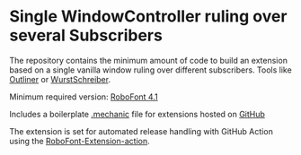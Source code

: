 # Single WindowController ruling over several Subscribers

The repository contains the minimum amount of code to build an extension based on a single vanilla window ruling over different subscribers. Tools like [Outliner](https://github.com/typemytype/outlinerRoboFontExtension) or [WurstSchreiber](https://github.com/asaumierdemers/WurstSchreiber).

Minimum required version: [RoboFont 4.1]

Includes a boilerplate [.mechanic] file for extensions hosted on [GitHub]

The extension is set for automated release handling with GitHub Action using the [RoboFont-Extension-action](https://github.com/typemytype/roboFont-Extension-action).

[Extension Folder Structure]: https://robofont.com/documentation/reference/extensions/extension-file-spec/#extension-folder-structure
[.mechanic]: https://robofont.com/documentation/reference/extensions/extension-item-format/
[RoboFont 4.1]: https://forum.robofont.com/topic/998/robofont-4-1
[template]: https://help.github.com/en/articles/creating-a-repository-from-a-template
[GitHub]: https://github.com/robodocs/rf-extension-boilerplate

